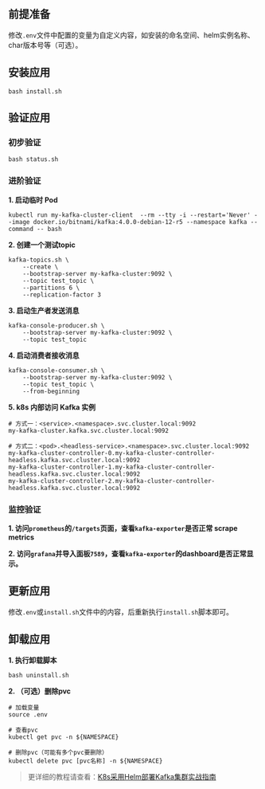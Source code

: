 前提准备
---

修改`.env`文件中配置的变量为自定义内容，如安装的命名空间、helm实例名称、char版本号等（可选）。

安装应用
---

```shell
bash install.sh
```

验证应用
---

### 初步验证

```shell
bash status.sh
```

### 进阶验证

**1. 启动临时 Pod**

```shell
kubectl run my-kafka-cluster-client  --rm --tty -i --restart='Never' --image docker.io/bitnami/kafka:4.0.0-debian-12-r5 --namespace kafka --command -- bash
```
    
**2. 创建一个测试topic**

```shell
kafka-topics.sh \
    --create \
    --bootstrap-server my-kafka-cluster:9092 \
    --topic test_topic \
    --partitions 6 \
    --replication-factor 3
```
    
**3. 启动生产者发送消息**

```shell
kafka-console-producer.sh \
    --bootstrap-server my-kafka-cluster:9092 \
    --topic test_topic
```

**4. 启动消费者接收消息**

```shell
kafka-console-consumer.sh \
    --bootstrap-server my-kafka-cluster:9092 \
    --topic test_topic \
    --from-beginning
```

**5. k8s 内部访问 Kafka 实例**

```shell
# 方式一：<service>.<namespace>.svc.cluster.local:9092
my-kafka-cluster.kafka.svc.cluster.local:9092

# 方式二：<pod>.<headless-service>.<namespace>.svc.cluster.local:9092
my-kafka-cluster-controller-0.my-kafka-cluster-controller-headless.kafka.svc.cluster.local:9092
my-kafka-cluster-controller-1.my-kafka-cluster-controller-headless.kafka.svc.cluster.local:9092
my-kafka-cluster-controller-2.my-kafka-cluster-controller-headless.kafka.svc.cluster.local:9092
```

### 监控验证

**1. 访问`prometheus`的`/targets`页面，查看`kafka-exporter`是否正常 scrape metrics**

**2. 访问`grafana`并导入面板`7589`，查看`kafka-exporter`的dashboard是否正常显示。**

更新应用
---

修改`.env`或`install.sh`文件中的内容，后重新执行`install.sh`脚本即可。

卸载应用
---

**1. 执行卸载脚本**

```shell
bash uninstall.sh
```

**2. （可选）删除pvc**

```shell
# 加载变量
source .env

# 查看pvc
kubectl get pvc -n ${NAMESPACE}

# 删除pvc（可能有多个pvc要删除）
kubectl delete pvc [pvc名称] -n ${NAMESPACE}
```

> 更详细的教程请查看：[K8s采用Helm部署Kafka集群实战指南](https://lbs.wiki/pages/84c192a2/)
